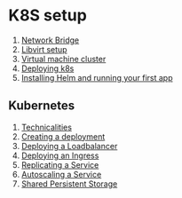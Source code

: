 # K8S setup

1. [Network Bridge](docs/Network_Bridge.md)
2. [Libvirt setup](docs/Libvirt.md)
3. [Virtual machine cluster](docs/VM_Cluster.md)
4. [Deploying k8s](docs/K8S_Deployment.md)
5. [Installing Helm and running your first app](docs/helm/Installation.md)

## Kubernetes

1. [Technicalities](docs/k8s/Technicalities.md)
2. [Creating a deployment]()
3. [Deploying a Loadbalancer](docs/k8s/Loadbalancer.md)
4. [Deploying an Ingress](docs/k8s/Ingress.md)
5. [Replicating a Service]()
6. [Autoscaling a Service]()
7. [Shared Persistent Storage]()